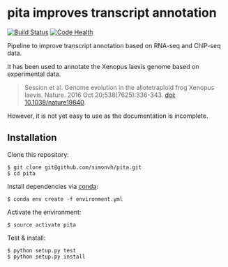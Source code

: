 # pita improves transcript annotation 

[![Build Status](https://travis-ci.org/simonvh/pita.svg?branch=master)](https://travis-ci.org/simonvh/pita)
[![Code Health](https://landscape.io/github/simonvh/pita/master/landscape.svg?style=flat)](https://landscape.io/github/simonvh/pita/master)


Pipeline to improve transcript annotation based on RNA-seq and ChIP-seq data.

It has been used to annotate the Xenopus laevis genome based on experimental data.

> Session et al. Genome evolution in the allotetraploid frog Xenopus laevis. Nature. 2016 Oct 20;538(7625):336-343. [doi: 10.1038/nature19840](http://dx.doi.org/10.1038/nature19840).

However, it is not yet easy to use as the documentation is incomplete. 

## Installation

Clone this repository:

```
$ git clone git@github.com/simonvh/pita.git
$ cd pita
```

Install dependencies via [conda](https://conda.io/):

```
$ conda env create -f environment.yml
```

Activate the environment:

```
$ source activate pita
```

Test & install:

```
$ python setup.py test
$ python setup.py install
```
